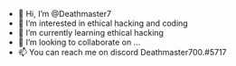 - 👋 Hi, I’m @Deathmaster7
- 👀 I’m interested in ethical hacking and coding
- 🌱 I’m currently learning ethical hacking
- 💞️ I’m looking to collaborate on ...
- 📫 You can reach me on discord Deathmaster700.#5717

<!---
Deathmaster7/Deathmaster7 is a ✨ special ✨ repository because its `README.md` (this file) appears on your GitHub profile.
You can click the Preview link to take a look at your changes.
--->
